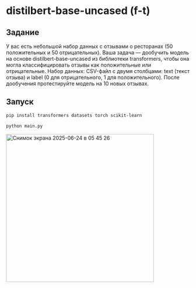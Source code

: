 # distilbert-base-uncased (f-t)

## Задание

У вас есть небольшой набор данных с отзывами о ресторанах (50 положительных и 50 отрицательных). 
Ваша задача — дообучить модель на основе distilbert-base-uncased из библиотеки transformers, чтобы она могла классифицировать отзывы как положительные или отрицательные. 
Набор данных: CSV-файл с двумя столбцами: text (текст отзыва) и label (0 для отрицательного, 1 для положительного). После дообучения протестируйте модель на 10 новых отзывах.

## Запуск

``` bash
pip install transformers datasets torch scikit-learn
```
``` bash
python main.py
```

<img width="405" alt="Снимок экрана 2025-06-24 в 05 45 26" src="https://github.com/user-attachments/assets/8889faa1-ca9f-4955-9dd3-e830dd224912" />
